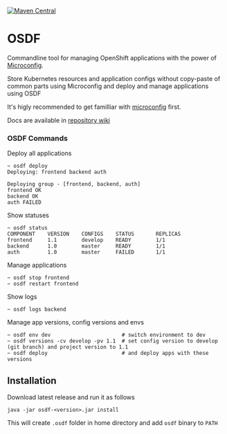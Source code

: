 [![Maven Central](https://maven-badges.herokuapp.com/maven-central/io.microconfig/osdf/badge.svg)](https://maven-badges.herokuapp.com/maven-central/io.microconfig/osdf)

# OSDF

Commandline tool for managing OpenShift applications with the power of [Microconfig](https://https://microconfig.io/).

Store Kubernetes resources and application configs without copy-paste of common parts using Microconfig and deploy and manage applications using OSDF

It's higly recommended to get familliar with [microconfig](https://https://microconfig.io/) first.

Docs are available in [repository wiki](https://github.com/microconfig/osdf/wiki)

### OSDF Commands
Deploy all applications
```
~ osdf deploy
Deploying: frontend backend auth

Deploying group - [frontend, backend, auth]
frontend OK
backend OK
auth FAILED
```
Show statuses
```
~ osdf status
COMPONENT    VERSION    CONFIGS    STATUS       REPLICAS
frontend     1.1        develop    READY        1/1
backend      1.0        master     READY        1/1
auth         1.0        master     FAILED       1/1
```
Manage applications
```
~ osdf stop frontend
~ osdf restart frontend
```
Show logs
```
~ osdf logs backend
```
Manage app versions, config versions and envs
```
~ osdf env dev                       # switch environment to dev
~ osdf versions -cv develop -pv 1.1  # set config version to develop (git branch) and project version to 1.1
~ osdf deploy                        # and deploy apps with these versions
```


## Installation

Download latest release and run it as follows
```
java -jar osdf-<version>.jar install
```
This will create `.osdf` folder in home directory and add `osdf` binary to `PATH`
